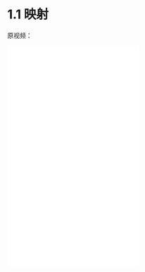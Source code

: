 # 1.1 映射

原视频：

<div>
    <iframe src="//player.bilibili.com/player.html?isOutside=true&aid=48624233&bvid=BV1Eb411u7Fw&cid=122452656&p=1&autoplay=0" scrolling="no" border="0" frameborder="no" framespacing="0" allowfullscreen="true" height="500"></iframe>
</div>

